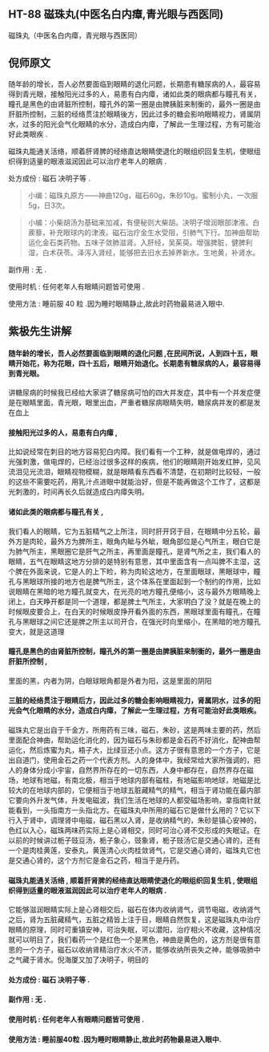 ## HT-88 磁珠丸(中医名白内瘴,青光眼与西医同)

磁珠丸（中医名白内瘴，青光眼与西医同）

## 倪师原文

随年龄的增长，吾人必然要面临到眼睛的退化问题，长期患有糖尿病的人，最容易得到青光眼，接触阳光过多的人，易患有白内瘴，诸如此类的眼病都与瞳孔有关，瞳孔是黑色的由肾脏所控制，瞳孔外的第一圈是由脾胰脏来制衡的，最外一圈是由肝脏所控制，三脏的经络贯注於眼睛後方，因此过多的糖会影响眼睛视力，肾属阴水，过多的阳光会气化眼睛的水分，造成白内瘴，了解此一生理过程，方有可能治好此类眼疾 .

磁珠丸能通关活络，顺着肝肾脾的经络直达眼睛使退化的眼组织回复生机，使眼组织得到适量的眼液滋润因此可以治疗老年人的眼病 .

处方成份 : 磁石 决明子等 .

> 小编：磁珠丸原方——神曲120g，磁石60g，朱砂10g。蜜制小丸，一次服5g，日3次。

> 小编：小柴胡汤为基础来加减，有便秘则大柴胡。决明子增润眼部津液。白蒺藜，补充眼球内的津液。磁石治疗金生水受阻，引肺气下行。加神曲帮助运化金石类药物。五味子敛肺滋肾。入肝经，吴茱萸。增强脾脏，健脾利湿，白术茯苓。泽泻入肾经，能够把去旧水去掉养新水。生地黄，补肾水。

副作用 : 无 .

使用时机 : 任何老年人有眼睛问题皆可使用 .

使用方法 : 睡前服 40 粒 .因为睡时眼睛静止,故此时药物最易进入眼中.

## 紫极先生讲解

#### 随年龄的增长，吾人必然要面临到眼睛的退化问题 ,在民间所说，人到四十五，眼睛开始花，称为花眼，四十五后，眼睛开始退化。长期患有糖尿病的人，最容易得到青光眼。

讲糖尿病的时候我已经给大家讲了糖尿病可怕的四大并发症，其中有一个并发症便是在眼睛里面，青光眼，眼里出血，严重者糖尿病眼睛失明，糖尿病并发的都是发在血上

#### 接触阳光过多的人，易患有白内瘴 ,

比如说经常在刺目的地方容易犯白内障。我们看有一个工种，就是做电焊的，通过光强刺激，做电焊的，已经治过很多这样的疾病，他们的眼睛刚开始发红肿，见风流泪见光流泪，眼睛视物模糊，就是眼睛看东西看不清楚，在初期时比较轻，一般的这些不需要吃药，用乳汁点进眼中就能治好，但是不能再做这个工作了，这都是光刺激的，时间再长久后就造成白内瘴失明。

#### 诸如此类的眼病都与瞳孔有关 ,

我们看人的眼睛，它为五脏精气之上所注，同时肝开窍于目，在眼睛中分五轮，最外方是肉轮，最外方为脾所主，眼角内眦与外眦，眼角部位是心气所主，眼白它是为肺气所主，黑眼圈它是肝气之所主，再里面是瞳孔，是肾气所之主，我们看人的眼睛，五气在眼睛这地方分排的是特别有意思，其中里面含有一点叫脾不主湿，这个脾在外面来说，它是人的上下睑，称为肉轮这地方，在里面眼球，黑眼球中，瞳孔与黑眼球所接的地方也是脾气所主，这个体系在里面起到一个制约的作用，比如说眼睛在黑暗的地方瞳孔就变大，在光亮的地方瞳孔便缩小，这与最外方眼睛晚上闭上，白天睁开都是同一个道理，都是脾土气所主，大家明白了没？就是在晚上的时候眼皮要合上，在白天的时候眼皮挣开看外面的东西，黑眼球里面有瞳孔，在瞳孔与黑眼球之间它还是脾之所主以司开合，在强光时向里缩小，在黑暗的地方瞳孔变大，就是这道理

#### 瞳孔是黑色的由肾脏所控制，瞳孔外的第一圈是由脾胰脏来制衡的，最外一圈是由肝脏所控制 ,

里面的黑，内者为阴，白眼球眼角都是外者为阳，这是里面的阴阳

#### 三脏的经络贯注于眼睛后方，因此过多的糖会影响眼睛视力，肾属阴水，过多的阳光会气化眼睛的水分，造成白内瘴，了解此一生理过程，方有可能治好此类眼疾。

磁珠丸它是出自于千金方，所用药有三味，磁石，朱砂，这是两味主要的药，然后里面配合神曲，帮助运化消化的，因为磁石与朱砂都是金石药不好消化，配神曲帮运化，然后炼蜜为丸，梧子大，比绿豆还小点。这方子很有意思的一个方子，它是出自道门，使用金石之药一个代表方剂。人的身体中，我经常给大家所强调的，把人的身体分成小宇宙，自然界所存在的一切东西，人身中都存在，自然界存在磁场，地球有地磁，有南北极，相当于地球内部有磁柱，有地磁影响地球，地磁是比较大的在地球内部的，它便相当于地球五脏藏精气的精气，相当于肾功能在最内部它要向外升发气体，升发电磁波，我们生活在地球的人都受磁场影响，拿指南针就能看到，一头指南方一头指北方。在磁珠丸中所用的磁石它是做什幺用的？它以下行入于肾中，调理肾中电磁，磁石黑以入肾，是收纳精气的，朱砂是镇心安神的，色红以入心，磁珠两味药实际上是心肾相交，同时可治心肾不交形成的失眠证。在以前的时候讲过栀子豉豆汤，栀子象心，豉象肾，栀子豉汤它是交通心肾的，还有一个是肉桂黄莲，安泰丸，黄莲清心火肉桂敛肾气，它是交通心肾的，磁珠丸它也是交通心肾的，这个方剂它是金石之药，相当于是丹药。

#### 磁珠丸能通关活络 , 顺着肝肾脾的经络直达眼睛使退化的眼组织回复生机 , 使眼组织得到适量的眼液滋润因此可以治疗老年人的眼病 .

它能够滋润眼睛实际上是心肾相交后，磁石在体内收纳肾气，调节电磁，收纳肾气之后，肾为五脏藏精气，五脏之精皆上注于目，眼睛自然恢复，这是磁珠丸中治疗眼睛的原理，同时可重镇安神，可治失眠，可以潜阳，治疗相火不收藏，这种情况就可以明目了，我们看药一个是红色一个是黑色，神曲是黄色的，这方剂是很有意思的一个方子，磁石以收纳肾精治疗水火不济，能够收纳所丧失之神，能够吸肺中之气藏于肾水。倪海厦又加了决明子，明目的

#### 处方成份 : 磁石 决明子等 .

#### 副作用 : 无 .

#### 使用时机 : 任何老年人有眼睛问题皆可使用 .

#### 使用方法 : 睡前服40粒 .因为睡时眼睛静止,故此时药物最易进入眼中.

